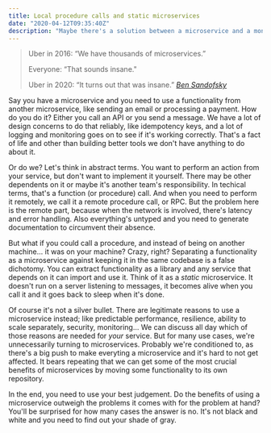 ```yaml
---
title: Local procedure calls and static microservices
date: "2020-04-12T09:35:40Z"
description: "Maybe there's a solution between a microservice and a monolith."
---
```


> Uber in 2016: “We have thousands of microservices.”
>
> Everyone: “That sounds insane."
>
> Uber in 2020: “It turns out that was insane.”
> <cite>[Ben Sandofsky](https://mobile.twitter.com/sandofsky/status/1247629388104880129)</cite>

Say you have a microservice and you need to use a functionality from another microservice, like sending an email or processing a payment. How do you do it? Either you call an API or you send a message. We have a lot of design concerns to do that reliably, like idempotency keys, and a lot of logging and monitoring goes on to see if it's working correctly. That's a fact of life and other than building better tools we don't have anything to do about it.

Or do we? Let's think in abstract terms. You want to perform an action from your service, but don't want to implement it yourself. There may be other dependents on it or maybe it's another team's responsibility. In techical terms, that's a function (or procedure) call. And when you need to perform it remotely, we call it a remote procedure call, or RPC. But the problem here is the remote part, because when the network is involved, there's latency and error handling. Also everything's untyped and you need to generate documentation to circumvent their absence.

But what if you could call a procedure, and instead of being on another machine... it was on your machine? Crazy, right? Separating a functionality as a microservice against keeping it in the same codebase is a false dichotomy. You can extract functionality as a library and any service that depends on it can import and use it. Think of it as a _static_ microservice. It doesn't run on a server listening to messages, it becomes alive when you call it and it goes back to sleep when it's done.

Of course it's not a silver bullet. There are legitimate reasons to use a microservice instead; like predictable performance, resilience, ability to scale separately, security, monitoring... We can discuss all day which of those reasons are needed for _your_ service. But for many use cases, we're unnecessarily turning to microservices. Probably we're conditioned to, as there's a big push to make everyting a microservice and it's hard to not get affected. It bears repeating that we can get some of the most crucial benefits of microservices by moving some functionality to its own repository.

In the end, you need to use your best judgement. Do the benefits of using a microservice outweigh the problems it comes with for the problem at hand? You'll be surprised for how many cases the answer is no. It's not black and white and you need to find out your shade of gray.
